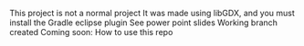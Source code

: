 This project is not a normal project
It was made using libGDX, and you must install the Gradle 
eclipse plugin
See power point slides
Working branch created
Coming soon:  How to use this repo
